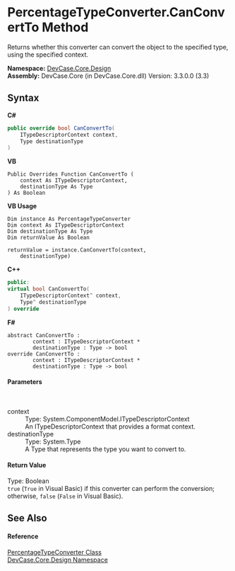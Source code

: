 # PercentageTypeConverter.CanConvertTo Method 
 

Returns whether this converter can convert the object to the specified type, using the specified context.

**Namespace:**&nbsp;<a href="N_DevCase_Core_Design">DevCase.Core.Design</a><br />**Assembly:**&nbsp;DevCase.Core (in DevCase.Core.dll) Version: 3.3.0.0 (3.3)

## Syntax

**C#**<br />
``` C#
public override bool CanConvertTo(
	ITypeDescriptorContext context,
	Type destinationType
)
```

**VB**<br />
``` VB
Public Overrides Function CanConvertTo ( 
	context As ITypeDescriptorContext,
	destinationType As Type
) As Boolean
```

**VB Usage**<br />
``` VB Usage
Dim instance As PercentageTypeConverter
Dim context As ITypeDescriptorContext
Dim destinationType As Type
Dim returnValue As Boolean

returnValue = instance.CanConvertTo(context, 
	destinationType)
```

**C++**<br />
``` C++
public:
virtual bool CanConvertTo(
	ITypeDescriptorContext^ context, 
	Type^ destinationType
) override
```

**F#**<br />
``` F#
abstract CanConvertTo : 
        context : ITypeDescriptorContext * 
        destinationType : Type -> bool 
override CanConvertTo : 
        context : ITypeDescriptorContext * 
        destinationType : Type -> bool 
```


#### Parameters
&nbsp;<dl><dt>context</dt><dd>Type: System.ComponentModel.ITypeDescriptorContext<br />An ITypeDescriptorContext that provides a format context.</dd><dt>destinationType</dt><dd>Type: System.Type<br />A Type that represents the type you want to convert to.</dd></dl>

#### Return Value
Type: Boolean<br />`true` (`True` in Visual Basic) if this converter can perform the conversion; otherwise, `false` (`False` in Visual Basic).

## See Also


#### Reference
<a href="T_DevCase_Core_Design_PercentageTypeConverter">PercentageTypeConverter Class</a><br /><a href="N_DevCase_Core_Design">DevCase.Core.Design Namespace</a><br />